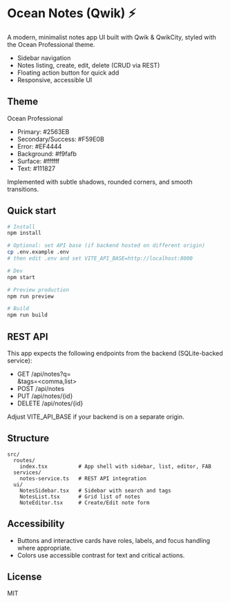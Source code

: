 # Ocean Notes (Qwik) ⚡️

A modern, minimalist notes app UI built with Qwik & QwikCity, styled with the Ocean Professional theme.

- Sidebar navigation
- Notes listing, create, edit, delete (CRUD via REST)
- Floating action button for quick add
- Responsive, accessible UI

## Theme

Ocean Professional
- Primary: #2563EB
- Secondary/Success: #F59E0B
- Error: #EF4444
- Background: #f9fafb
- Surface: #ffffff
- Text: #111827

Implemented with subtle shadows, rounded corners, and smooth transitions.

## Quick start

```bash
# Install
npm install

# Optional: set API base (if backend hosted on different origin)
cp .env.example .env
# then edit .env and set VITE_API_BASE=http://localhost:8000

# Dev
npm start

# Preview production
npm run preview

# Build
npm run build
```

## REST API

This app expects the following endpoints from the backend (SQLite-backed service):

- GET    /api/notes?q=<search>&tags=<comma,list>
- POST   /api/notes
- PUT    /api/notes/{id}
- DELETE /api/notes/{id}

Adjust VITE_API_BASE if your backend is on a separate origin.

## Structure

```
src/
  routes/
    index.tsx          # App shell with sidebar, list, editor, FAB
  services/
    notes-service.ts   # REST API integration
  ui/
    NotesSidebar.tsx   # Sidebar with search and tags
    NotesList.tsx      # Grid list of notes
    NoteEditor.tsx     # Create/Edit note form
```

## Accessibility

- Buttons and interactive cards have roles, labels, and focus handling where appropriate.
- Colors use accessible contrast for text and critical actions.

## License

MIT
